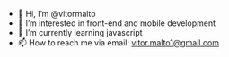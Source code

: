 - 👋 Hi, I’m @vitormalto
- 👀 I’m interested in front-end and mobile development
- 🌱 I’m currently learning javascript
- 📫 How to reach me via email: vitor.malto1@gmail.com

<!---
vitormalto/vitormalto is a ✨ special ✨ repository because its `README.md` (this file) appears on your GitHub profile.
You can click the Preview link to take a look at your changes.
--->
